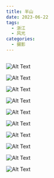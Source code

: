 ```yaml
---
title: 半山
date: 2023-06-22
tags:
  - 浙江
  - 风光
categories:
  - 摄影
---
```


<img src="https://blog-1321452376.cos.ap-shanghai.myqcloud.com/%E6%91%84%E5%BD%B1%2F%E5%8D%8A%E5%B1%B1%2Fhaou-1000376.jpg" alt="">

<!-- more -->

![Alt Text](https://blog-1321452376.cos.ap-shanghai.myqcloud.com/%E6%91%84%E5%BD%B1%2F%E5%8D%8A%E5%B1%B1%2Fhaou-1000329.jpg)

![Alt Text](https://blog-1321452376.cos.ap-shanghai.myqcloud.com/%E6%91%84%E5%BD%B1%2F%E5%8D%8A%E5%B1%B1%2Fhaou-1000338.jpg)

![Alt Text](https://blog-1321452376.cos.ap-shanghai.myqcloud.com/%E6%91%84%E5%BD%B1%2F%E5%8D%8A%E5%B1%B1%2Fhaou-1000351.jpg)

![Alt Text](https://blog-1321452376.cos.ap-shanghai.myqcloud.com/%E6%91%84%E5%BD%B1%2F%E5%8D%8A%E5%B1%B1%2Fhaou-1000359.jpg)

![Alt Text](https://blog-1321452376.cos.ap-shanghai.myqcloud.com/%E6%91%84%E5%BD%B1%2F%E5%8D%8A%E5%B1%B1%2Fhaou-1000373.jpg)

![Alt Text](https://blog-1321452376.cos.ap-shanghai.myqcloud.com/%E6%91%84%E5%BD%B1%2F%E5%8D%8A%E5%B1%B1%2Fhaou-1000444.jpg)

![Alt Text](https://blog-1321452376.cos.ap-shanghai.myqcloud.com/%E6%91%84%E5%BD%B1%2F%E5%8D%8A%E5%B1%B1%2Fhaou-1000456.jpg)

![Alt Text](https://blog-1321452376.cos.ap-shanghai.myqcloud.com/%E6%91%84%E5%BD%B1%2F%E5%8D%8A%E5%B1%B1%2Fhaou-1000459.jpg)

![Alt Text](https://blog-1321452376.cos.ap-shanghai.myqcloud.com/%E6%91%84%E5%BD%B1%2F%E5%8D%8A%E5%B1%B1%2Fhaou-1000464.jpg)

![Alt Text](https://blog-1321452376.cos.ap-shanghai.myqcloud.com/%E6%91%84%E5%BD%B1%2F%E5%8D%8A%E5%B1%B1%2Fhaou-1000488.jpg)
